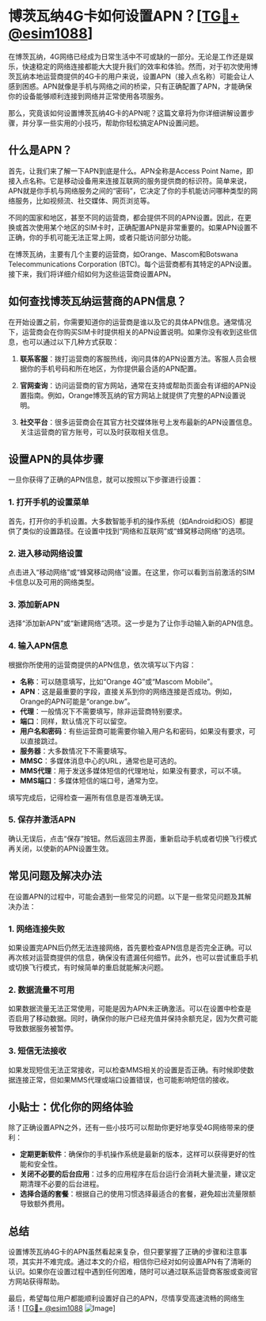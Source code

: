 # 博茨瓦纳4G卡如何设置APN？[[TG💪+ @esim1088](https://t.me/s/esim1088)]

在博茨瓦纳，4G网络已经成为日常生活中不可或缺的一部分。无论是工作还是娱乐，快速稳定的网络连接都能大大提升我们的效率和体验。然而，对于初次使用博茨瓦纳本地运营商提供的4G卡的用户来说，设置APN（接入点名称）可能会让人感到困惑。APN就像是手机与网络之间的桥梁，只有正确配置了APN，才能确保你的设备能够顺利连接到网络并正常使用各项服务。

那么，究竟该如何设置博茨瓦纳4G卡的APN呢？这篇文章将为你详细讲解设置步骤，并分享一些实用的小技巧，帮助你轻松搞定APN设置问题。

## 什么是APN？

首先，让我们来了解一下APN到底是什么。APN全称是Access Point Name，即接入点名称。它是移动设备用来连接互联网的服务提供商的标识符。简单来说，APN就是你手机与网络服务之间的“密码”，它决定了你的手机能访问哪种类型的网络服务，比如视频流、社交媒体、网页浏览等。

不同的国家和地区，甚至不同的运营商，都会提供不同的APN设置。因此，在更换或首次使用某个地区的SIM卡时，正确配置APN是非常重要的。如果APN设置不正确，你的手机可能无法正常上网，或者只能访问部分功能。

在博茨瓦纳，主要有几个主要的运营商，如Orange、Mascom和Botswana Telecommunications Corporation (BTC)。每个运营商都有其特定的APN设置。接下来，我们将详细介绍如何为这些运营商设置APN。

## 如何查找博茨瓦纳运营商的APN信息？

在开始设置之前，你需要知道你的运营商是谁以及它的具体APN信息。通常情况下，运营商会在你购买SIM卡时提供相关的APN设置说明。如果你没有收到这些信息，也可以通过以下几种方式获取：

1. **联系客服**：拨打运营商的客服热线，询问具体的APN设置方法。客服人员会根据你的手机号码和所在地区，为你提供最合适的APN配置。
   
2. **官网查询**：访问运营商的官方网站，通常在支持或帮助页面会有详细的APN设置指南。例如，Orange博茨瓦纳的官方网站上就提供了完整的APN设置说明。

3. **社交平台**：很多运营商会在其官方社交媒体账号上发布最新的APN设置信息。关注运营商的官方账号，可以及时获取相关信息。

## 设置APN的具体步骤

一旦你获得了正确的APN信息，就可以按照以下步骤进行设置：

### 1. 打开手机的设置菜单

首先，打开你的手机设置。大多数智能手机的操作系统（如Android和iOS）都提供了类似的设置路径。在设置中找到“网络和互联网”或“蜂窝移动网络”的选项。

### 2. 进入移动网络设置

点击进入“移动网络”或“蜂窝移动网络”设置。在这里，你可以看到当前激活的SIM卡信息以及可用的网络类型。

### 3. 添加新APN

选择“添加新APN”或“新建网络”选项。这一步是为了让你手动输入新的APN信息。

### 4. 输入APN信息

根据你所使用的运营商提供的APN信息，依次填写以下内容：
- **名称**：可以随意填写，比如“Orange 4G”或“Mascom Mobile”。
- **APN**：这是最重要的字段，直接关系到你的网络连接是否成功。例如，Orange的APN可能是“orange.bw”。
- **代理**：一般情况下不需要填写，除非运营商特别要求。
- **端口**：同样，默认情况下可以留空。
- **用户名和密码**：有些运营商可能需要你输入用户名和密码，如果没有要求，可以直接跳过。
- **服务器**：大多数情况下不需要填写。
- **MMSC**：多媒体消息中心的URL，通常也是可选的。
- **MMS代理**：用于发送多媒体短信的代理地址，如果没有要求，可以不填。
- **MMS端口**：多媒体短信的端口号，通常为空。

填写完成后，记得检查一遍所有信息是否准确无误。

### 5. 保存并激活APN

确认无误后，点击“保存”按钮。然后返回主界面，重新启动手机或者切换飞行模式再关闭，以使新的APN设置生效。

## 常见问题及解决办法

在设置APN的过程中，可能会遇到一些常见的问题。以下是一些常见问题及其解决办法：

### 1. 网络连接失败

如果设置完APN后仍然无法连接网络，首先要检查APN信息是否完全正确。可以再次核对运营商提供的信息，确保没有遗漏任何细节。此外，也可以尝试重启手机或切换飞行模式，有时候简单的重启就能解决问题。

### 2. 数据流量不可用

如果数据流量无法正常使用，可能是因为APN未正确激活。可以在设置中检查是否启用了移动数据。同时，确保你的账户已经充值并保持余额充足，因为欠费可能导致数据服务被暂停。

### 3. 短信无法接收

如果发现短信无法正常接收，可以检查MMS相关的设置是否正确。有时候即使数据连接正常，但如果MMS代理或端口设置错误，也可能影响短信的接收。

## 小贴士：优化你的网络体验

除了正确设置APN之外，还有一些小技巧可以帮助你更好地享受4G网络带来的便利：

- **定期更新软件**：确保你的手机操作系统是最新的版本，这样可以获得更好的性能和安全性。
- **关闭不必要的后台应用**：过多的应用程序在后台运行会消耗大量流量，建议定期清理不必要的后台进程。
- **选择合适的套餐**：根据自己的使用习惯选择最适合的套餐，避免超出流量限额导致额外费用。

## 总结

设置博茨瓦纳4G卡的APN虽然看起来复杂，但只要掌握了正确的步骤和注意事项，其实并不难完成。通过本文的介绍，相信你已经对如何设置APN有了清晰的认识。如果你在设置过程中遇到任何困难，随时可以通过联系运营商客服或查阅官方网站获得帮助。

最后，希望每位用户都能顺利设置好自己的APN，尽情享受高速流畅的网络生活！[[TG💪+ @esim1088](https://t.me/s/esim1088) ![Image](https://i.postimg.cc/4NQfJmqS/Snipaste-2025-05-13-00-14-12.png)]